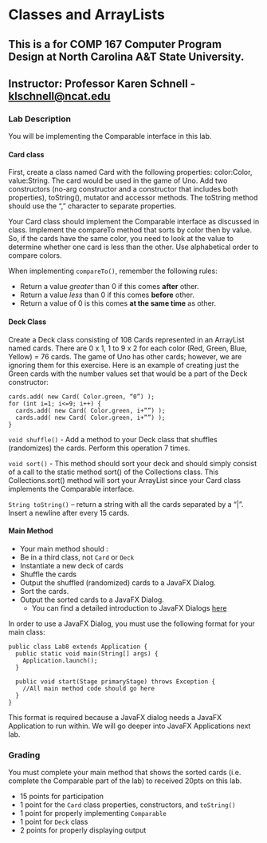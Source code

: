 # Classes and ArrayLists

## This is a for COMP 167 Computer Program Design at North Carolina A&T State University.

## Instructor: Professor Karen Schnell - klschnell@ncat.edu

### Lab Description

You will be implementing the Comparable interface in this lab.

#### Card class

First, create a class named Card with the following properties: color:Color, value:String. The card would be used in the game of Uno. Add two constructors (no-arg constructor and a constructor that includes both properties), toString(), mutator and accessor methods. The toString method should use the “,” character to separate properties.

Your Card class should implement the Comparable interface as discussed in class. Implement the compareTo method that sorts by color then by value. So, if the cards have the same color, you need to look at the value to determine whether one card is less than the other. Use alphabetical order to compare colors.

When implementing `compareTo()`, remember the following rules:

- Return a value _greater_ than 0 if this comes **after** other.
- Return a value _less_ than 0 if this comes **before** other.
- Return a value of 0 is this comes **at the same time** as other.

#### Deck Class

Create a Deck class consisting of 108 Cards represented in an ArrayList<Card> named cards. There are 0 x 1, 1 to 9 x 2 for each color (Red, Green, Blue, Yellow) = 76 cards. The game of Uno has other cards; however, we are ignoring them for this exercise. Here is an example of creating just the Green cards with the number values set that would be a part of the Deck constructor:
```
cards.add( new Card( Color.green, “0”) );
for (int i=1; i<=9; i++) {
  cards.add( new Card( Color.green, i+””) );
  cards.add( new Card( Color.green, i+””) );
}
```
                   
`void shuffle()` - Add a method to your Deck class that shuffles (randomizes) the cards. Perform this operation 7 times.

`void sort()` - This method should sort your deck and should simply consist of a call to the static method sort() of the Collections class. This Collections.sort() method will sort your ArrayList since your Card class implements the Comparable interface.

`String toString()` – return a string with all the cards separated by a “|”. Insert a newline after every 15 cards.

#### Main Method

- Your main method should :
- Be in a third class, not `Card` or `Deck`
- Instantiate a new deck of cards
- Shuffle the cards
- Output the shuffled (randomized) cards to a JavaFX Dialog.
- Sort the cards.
- Output the sorted cards to a JavaFX Dialog.
  - You can find a detailed introduction to JavaFX Dialogs [here](https://code.makery.ch/blog/javafx-dialogs-official/)
  
In order to use a JavaFX Dialog, you must use the following format for your main class:
```
public class Lab8 extends Application {
  public static void main(String[] args) {
    Application.launch();
  }
  
  public void start(Stage primaryStage) throws Exception {
    //All main method code should go here
  }
}
```

This format is required because a JavaFX dialog needs a JavaFX Application to run within. We will go deeper into JavaFX Applications next lab.

### Grading

You must complete your main method that shows the sorted cards (i.e. complete the Comparable part
of the lab) to received 20pts on this lab.

- 15 points for participation
- 1 point for the `Card` class properties, constructors, and `toString()`
- 1 point for properly implementing `Comparable`
- 1 point for `Deck` class
- 2 points for properly displaying output
